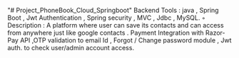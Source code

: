 "# Project_PhoneBook_Cloud_Springboot" 
Backend Tools : java , Spring Boot , Jwt Authentication , Spring security , MVC , Jdbc , MySQL.
◦ Description : A platform where user can save its contacts and can access from anywhere just like google contacts .
Payment Integration with Razor-Pay API ,OTP validation to email Id , Forgot / Change password module , Jwt
auth. to check user/admin account access.
